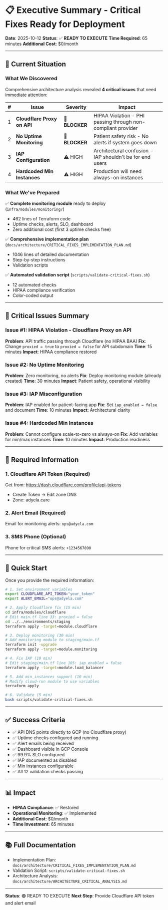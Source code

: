 # 📋 Executive Summary - Critical Fixes Ready for Deployment

**Date**: 2025-10-12
**Status**: ✅ **READY TO EXECUTE**
**Time Required**: 65 minutes
**Additional Cost**: $0/month

---

## 🎯 Current Situation

### What We Discovered

Comprehensive architecture analysis revealed **4 critical issues** that need immediate attention:

| #   | Issue                       | Severity       | Impact                                                       |
| --- | --------------------------- | -------------- | ------------------------------------------------------------ |
| 1   | **Cloudflare Proxy on API** | 🔴 **BLOCKER** | HIPAA Violation - PHI passing through non-compliant provider |
| 2   | **No Uptime Monitoring**    | 🔴 **BLOCKER** | Patient safety risk - No alerts if system goes down          |
| 3   | **IAP Configuration**       | ⚠️ HIGH        | Architectural confusion - IAP shouldn't be for end users     |
| 4   | **Hardcoded Min Instances** | ⚠️ HIGH        | Production will need always-on instances                     |

### What We've Prepared

✅ **Complete monitoring module** ready to deploy (`infra/modules/monitoring/`)

- 462 lines of Terraform code
- Uptime checks, alerts, SLO, dashboard
- Zero additional cost (first 3 uptime checks free)

✅ **Comprehensive implementation plan** (`docs/architecture/CRITICAL_FIXES_IMPLEMENTATION_PLAN.md`)

- 1046 lines of detailed documentation
- Step-by-step instructions
- Validation scripts

✅ **Automated validation script** (`scripts/validate-critical-fixes.sh`)

- 12 automated checks
- HIPAA compliance verification
- Color-coded output

---

## 🚨 Critical Issues Summary

### Issue #1: HIPAA Violation - Cloudflare Proxy on API

**Problem**: API traffic passing through Cloudflare (no HIPAA BAA)
**Fix**: Change `proxied = true` to `proxied = false` for API subdomain
**Time**: 15 minutes
**Impact**: HIPAA compliance restored

### Issue #2: No Uptime Monitoring

**Problem**: Zero monitoring, no alerts
**Fix**: Deploy monitoring module (already created)
**Time**: 30 minutes
**Impact**: Patient safety, operational visibility

### Issue #3: IAP Misconfiguration

**Problem**: IAP enabled for patient-facing app
**Fix**: Set `iap_enabled = false` and document
**Time**: 10 minutes
**Impact**: Architectural clarity

### Issue #4: Hardcoded Min Instances

**Problem**: Cannot configure scale-to-zero vs always-on
**Fix**: Add variables for min/max instances
**Time**: 10 minutes
**Impact**: Production readiness

---

## 📝 Required Information

### 1. Cloudflare API Token (Required)

Get from: https://dash.cloudflare.com/profile/api-tokens

- Create Token → Edit zone DNS
- Zone: adyela.care

### 2. Alert Email (Required)

Email for monitoring alerts: `ops@adyela.com`

### 3. SMS Phone (Optional)

Phone for critical SMS alerts: `+1234567890`

---

## 🚀 Quick Start

Once you provide the required information:

```bash
# 1. Set environment variables
export CLOUDFLARE_API_TOKEN="your_token"
export ALERT_EMAIL="ops@adyela.com"

# 2. Apply Cloudflare fix (15 min)
cd infra/modules/cloudflare
# Edit main.tf line 33: proxied = false
cd ../../environments/staging
terraform apply -target=module.cloudflare

# 3. Deploy monitoring (30 min)
# Add monitoring module to staging/main.tf
terraform init -upgrade
terraform apply -target=module.monitoring

# 4. Fix IAP (10 min)
# Edit staging/main.tf line 105: iap_enabled = false
terraform apply -target=module.load_balancer

# 5. Add min_instances support (10 min)
# Modify cloud-run module to use variables
terraform apply

# 6. Validate (5 min)
bash scripts/validate-critical-fixes.sh
```

---

## ✅ Success Criteria

- ✅ API DNS points directly to GCP (no Cloudflare proxy)
- ✅ Uptime checks configured and running
- ✅ Alert emails being received
- ✅ Dashboard visible in GCP Console
- ✅ 99.9% SLO configured
- ✅ IAP documented as disabled
- ✅ Min instances configurable
- ✅ All 12 validation checks passing

---

## 📊 Impact

- **HIPAA Compliance**: ✅ Restored
- **Operational Monitoring**: ✅ Implemented
- **Additional Cost**: $0/month
- **Time Investment**: 65 minutes

---

## 📚 Full Documentation

- Implementation Plan: `docs/architecture/CRITICAL_FIXES_IMPLEMENTATION_PLAN.md`
- Validation Script: `scripts/validate-critical-fixes.sh`
- Architecture Analysis: `docs/architecture/ARCHITECTURE_CRITICAL_ANALYSIS.md`

---

**Status**: 🟢 READY TO EXECUTE
**Next Step**: Provide Cloudflare API token and alert email
